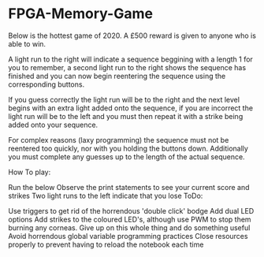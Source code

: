 # FPGA-Memory-Game
Below is the hottest game of 2020. A £500 reward is given to anyone who is able to win.

A light run to the right will indicate a sequence beggining with a length 1 for you to remember, a second light run to the right shows the sequence has finished and you can now begin reentering the sequence using the corresponding buttons.

If you guess correctly the light run will be to the right and the next level begins with an extra light added onto the sequence, if you are incorrect the light run will be to the left and you must then repeat it with a strike being added onto your sequence.

For complex reasons (laxy programming) the sequence must not be reentered too quickly, nor with you holding the buttons down. Additionally you must complete any guesses up to the length of the actual sequence.

How To play:

Run the below
Observe the print statements to see your current score and strikes
Two light runs to the left indicate that you lose
ToDo:

Use triggers to get rid of the horrendous 'double click' bodge
Add dual LED options
Add strikes to the coloured LED's, although use PWM to stop them burning any corneas.
Give up on this whole thing and do something useful
Avoid horrendous global variable programming practices
Close resources properly to prevent having to reload the notebook each time
